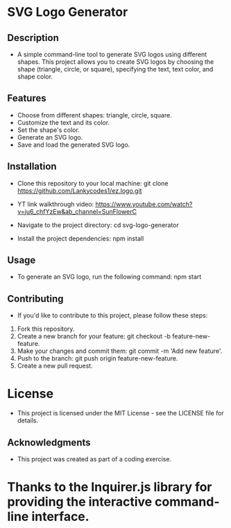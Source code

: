 # SVG Logo Generator

## Description
* A simple command-line tool to generate SVG logos using different shapes. This project allows you to create SVG logos by choosing the shape (triangle, circle, or square), specifying the text, text color, and shape color.

## Features
* Choose from different shapes: triangle, circle, square.
* Customize the text and its color.
* Set the shape's color.
* Generate an SVG logo.
* Save and load the generated SVG logo.

## Installation
* Clone this repository to your local machine: git clone https://github.com/Lankycodes1/ez.logo.git
* YT link walkthrough video: https://www.youtube.com/watch?v=ju6_chfYzEw&ab_channel=SunFlowerC

* Navigate to the project directory: cd svg-logo-generator 

* Install the project dependencies: npm install

## Usage
* To generate an SVG logo, run the following command: npm start

## Contributing
* If you'd like to contribute to this project, please follow these steps:

1. Fork this repository.
2. Create a new branch for your feature: git checkout -b feature-new-feature.
3. Make your changes and commit them: git commit -m 'Add new feature'.
4. Push to the branch: git push origin feature-new-feature.
5. Create a new pull request.

# License
* This project is licensed under the MIT License - see the LICENSE file for details.

## Acknowledgments
* This project was created as part of a coding exercise.
# Thanks to the Inquirer.js library for providing the interactive command-line interface.